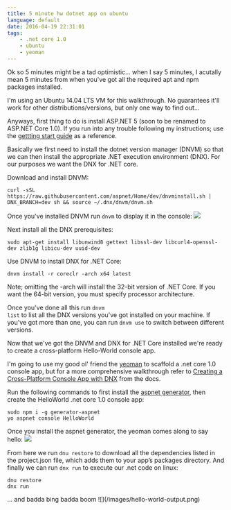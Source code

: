 ```yaml
---
title: 5 minute hw dotnet app on ubuntu
language: default
date: 2016-04-19 22:31:01
tags:
	- .net core 1.0
	- ubuntu
	- yeoman
---
```


Ok so 5 minutes might be a tad optimistic... when I say 5 minutes, I acutally mean 5 minutes from when you've got all the required apt and npm packages installed.

I'm using an Ubuntu 14.04 LTS VM for this walkthrough. No guarantees it'll work for other distributions/versions, but only one way to find out...

Anyways, first thing to do is install ASP.NET 5 (soon to be renamed to ASP.NET Core 1.0). If you run into any trouble following my instructions; use the [gettting start guide](http://docs.asp.net/en/latest/getting-started/installing-on-linux.html) as a reference.

Basically we first need to install the dotnet version manager (DNVM) so that we can then install the appropriate .NET execution environment (DNX). For our purposes we want the DNX for .NET core.

Download and install DNVM:
    

    curl -sSL https://raw.githubusercontent.com/aspnet/Home/dev/dnvminstall.sh | DNX_BRANCH=dev sh && source ~/.dnx/dnvm/dnvm.sh

Once you've installed DNVM run <code lang="sh" linenumbers="off">dnvm</code> to display it in the console:
![](/images/dnvm.png)

Next install all the DNX prerequisites:


    sudo apt-get install libunwind8 gettext libssl-dev libcurl4-openssl-dev zlib1g libicu-dev uuid-dev

Use DNVM to install DNX for .NET Core:

    
    dnvm install -r coreclr -arch x64 latest

Note; omitting the -arch will install the 32-bit version of .NET Core. If you want the 64-bit version, you must specify processor architecture.

Once you've done all this run <code lang="sh" linenumbers="off">dnvm list</code> to list all the DNX versions you've got installed on your machine. If you've got more than one, you can run <code lang="sh" linenumbers="off">dnvm use</code> to switch between different versions.

Now that we've got the DNVM and DNX for .NET Core installed we're ready to create a cross-platform Hello-World console app.

I'm going to use my good ol' friend the [yeoman](http://yeoman.io) to scaffold a .net core 1.0 console app, but for a more comprehensive walkthrough refer to [Creating a Cross-Platform Console App with DNX](http://docs.asp.net/en/latest/dnx/console.html) from the docs.

Run the following commands to first install the [aspnet generator](https://github.com/OmniSharp/generator-aspnet), then create the HelloWorld .net core 1.0 console app:


    sudo npm i -g generator-aspnet
    yo aspnet console HelloWorld

Once you install the aspnet generator, the yeoman comes along to say hello:
![](/images/yo.png)

From here we run <code lang="sh" linenumbers="off">dnu restore</code> to download all the dependencies listed in the project.json file, which adds them to your app’s packages directory. And finally we can run <code lang="sh" linenumbers="off">dnx run</code> to execute our .net code on linux:

    dnu restore
    dnx run
<div style="float:left;">
	... and badda bing badda boom
	![](/images/hello-world-output.png)
</div>
